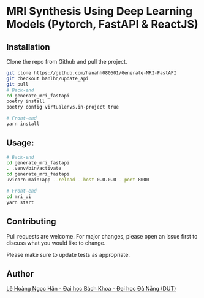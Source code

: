 # MRI Synthesis Using Deep Learning Models (Pytorch, FastAPI & ReactJS)

## Installation

Clone the repo from Github and pull the project.
```bash
git clone https://github.com/hanahh080601/Generate-MRI-FastAPI
git checkout hanlhn/update_api
git pull
# Back-end
cd generate_mri_fastapi
poetry install
poetry config virtualenvs.in-project true

# Front-end
yarn install
```

## Usage: 
```bash
# Back-end
cd generate_mri_fastapi
. .venv/bin/activate
cd generate_mri_fastapi
uvicorn main:app --reload --host 0.0.0.0 --port 8000

# Front-end
cd mri_ui
yarn start
```

## Contributing
Pull requests are welcome. For major changes, please open an issue first to discuss what you would like to change.

Please make sure to update tests as appropriate.

## Author
[Lê Hoàng Ngọc Hân - Đại học Bách Khoa - Đại học Đà Nẵng (DUT)](https://github.com/hanahh080601) 
